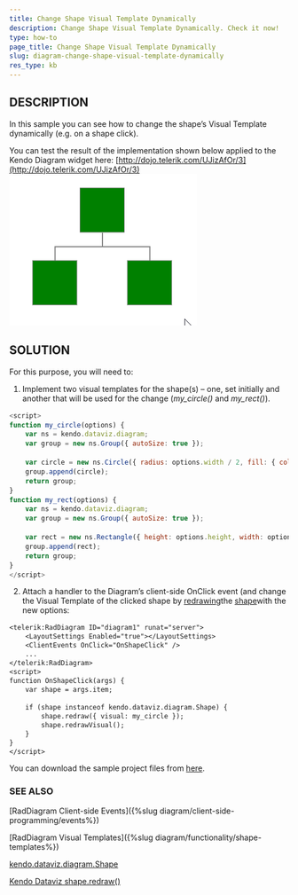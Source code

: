 ```yaml
---
title: Change Shape Visual Template Dynamically
description: Change Shape Visual Template Dynamically. Check it now!
type: how-to
page_title: Change Shape Visual Template Dynamically
slug: diagram-change-shape-visual-template-dynamically
res_type: kb
---
```



## DESCRIPTION

In this sample you can see how to change the shape’s Visual Template dynamically (e.g. on a shape click).   
  
 You can test the result of the implementation shown below applied to the Kendo Diagram widget here: [http://dojo.telerik.com/UJizAfOr/3](http://dojo.telerik.com/UJizAfOr/3)
![digram-visual-change](images/digram-visual-change.gif)  

## SOLUTION

For this purpose, you will need to:

1. Implement two visual templates for the shape(s) – one, set initially and another that will be used for the change (*my\_circle()* and *my\_rect()*).  

````JavaScript
<script>
function my_circle(options) {
    var ns = kendo.dataviz.diagram;
    var group = new ns.Group({ autoSize: true });
 
    var circle = new ns.Circle({ radius: options.width / 2, fill: { color: options.fill.color } });
    group.append(circle);
    return group;
}
function my_rect(options) {
    var ns = kendo.dataviz.diagram;
    var group = new ns.Group({ autoSize: true });
 
    var rect = new ns.Rectangle({ height: options.height, width: options.width, fill: options.fill });
    group.append(rect);
    return group;
}
</script>
````

2. Attach a handler to the Diagram’s client-side OnClick event (and change the Visual Template of the clicked shape by [redrawing](https://docs.telerik.com/kendo-ui/api/javascript/dataviz/diagram/shape/methods/redraw)the [shape](https://docs.telerik.com/kendo-ui/api/javascript/dataviz/diagram/shape)with the new options:  


````ASP.NET
<telerik:RadDiagram ID="diagram1" runat="server">
    <LayoutSettings Enabled="true"></LayoutSettings>
    <ClientEvents OnClick="OnShapeClick" />
    ...
</telerik:RadDiagram>
<script>
function OnShapeClick(args) {
    var shape = args.item;
 
    if (shape instanceof kendo.dataviz.diagram.Shape) {
        shape.redraw({ visual: my_circle });
        shape.redrawVisual();
    }
}
</script>
````

You can download the sample project files from [here](files/diagram-shape-visual-change.zip).


### SEE ALSO

[RadDiagram Client-side Events]({%slug diagram/client-side-programming/events%})

[RadDiagram Visual Templates]({%slug diagram/functionality/shape-templates%})

[kendo.dataviz.diagram.Shape](https://docs.telerik.com/kendo-ui/api/javascript/dataviz/diagram/shape)

[Kendo Dataviz shape.redraw()](https://docs.telerik.com/kendo-ui/api/javascript/dataviz/diagram/shape/methods/redraw)





